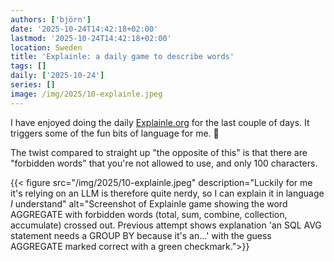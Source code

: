 ```yaml
---
authors: ['björn']
date: '2025-10-24T14:42:18+02:00'
lastmod: '2025-10-24T14:42:18+02:00'
location: Sweden
title: 'Explainle: a daily game to describe words'
tags: []
daily: ['2025-10-24']
series: []
image: /img/2025/10-explainle.jpeg
---
```

I have enjoyed doing the daily [Explainle.org](https://explainle.org)
for the last couple of days. It triggers some of the fun bits of language for me. 🙂

The twist compared to straight up "the opposite of this" is that
there are "forbidden words" that you're not allowed to use,
and only 100 characters.

{{< figure src="/img/2025/10-explainle.jpeg" description="Luckily for me it's relying on an LLM is therefore quite nerdy, so I can explain it in language _I_ understand" alt="Screenshot of Explainle game showing the word AGGREGATE with forbidden words (total, sum, combine, collection, accumulate) crossed out. Previous attempt shows explanation 'an SQL AVG statement needs a GROUP BY because it's an...' with the guess AGGREGATE marked correct with a green checkmark.">}}
